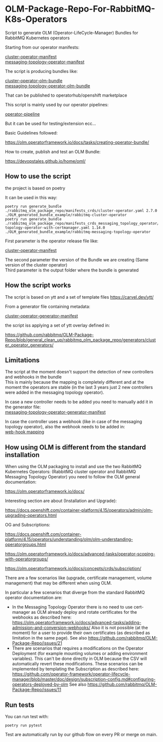 # OLM-Package-Repo-For-RabbitMQ-K8s-Operators
Script to generate OLM (Operator-LifeCycle-Manager) Bundles for RabbitMQ Kubernetes operators </br>

Starting from our operator manifests:

[cluster-operator-manifest](https://github.com/rabbitmq/cluster-operator/releases/download/v2.7.0/cluster-operator.yml) </br>
[messaging-topology-operator-manifest](https://github.com/rabbitmq/messaging-topology-operator/releases/download/v1.13.0/messaging-topology-operator-with-certmanager.yaml)

The script is producing bundles like:

[cluster-operator-olm-bundle](https://github.com/redhat-openshift-ecosystem/community-operators-prod/tree/main/operators/rabbitmq-cluster-operator) </br>
[messaging-topology-operator-olm-bundle](https://github.com/redhat-openshift-ecosystem/community-operators-prod/tree/main/operators/rabbitmq-messaging-topology-operator)

That can be published to operatorhub/openshift marketplace 

This script is mainly used by our operator pipelines:

[operator-pipeline](https://github.com/rabbitmq/cluster-operator/blob/main/.github/workflows/testing_and_publishing_OLM_bundle.yml)  </br>

But it can be used for testing/extension ecc...

Basic Guidelines followed: </br>

https://olm.operatorframework.io/docs/tasks/creating-operator-bundle/ </br>

How to create, publish and test an OLM Bundle:</br>

https://devopstales.github.io/home/oml/


## How to use the script

the project is based on poetry 

It can be used in this way: </br>

```
poetry run generate_bundle ./rabbitmq_olm_package_repo/manifests_crds/cluster-operator.yaml 2.7.0 ./OLM_generated_bundle_example/rabbitmq-cluster-operator
poetry run generate_bundle ./rabbitmq_olm_package_repo/manifests_crds_messaging_topology_operator/messaging-topology-operator-with-certmanager.yaml 1.14.0 ./OLM_generated_bundle_example/rabbitmq-messaging-topology-operator
```

First parameter is the operator release file like: 

[cluster-operator-manifest](https://github.com/rabbitmq/cluster-operator/releases/download/v2.7.0/cluster-operator.yml) 

The second parameter the version of the Bundle we are creating (Same version of the cluster operator) </br>
Third parameter is the output folder where the bundle is generated </br>

## How the script works
The script is based on ytt and a set of template files
https://carvel.dev/ytt/

From a generator file containing metadata: </br>

[cluster-operator-generator-manifest](https://github.com/rabbitmq/OLM-Package-Repo/blob/general_clean_up/rabbitmq_olm_package_repo/generators/cluster_operator_generators/cluster-service-version-generator.yml)

the script iss applying a set of ytt overlay defined in: 

https://github.com/rabbitmq/OLM-Package-Repo/blob/general_clean_up/rabbitmq_olm_package_repo/generators/cluster_operator_generators/

## Limitations
The script at the moment doesn't support the detection of new controllers and webhooks in the bundle </br>
This is mainly because the mapping is completely different and at the moment the operators are stable (in the last 3 years just 2 new controllers were added in the messaging topology operator).</br>

In case a new controller needs to be added you need to manually add it in the generator file: </br>
[messaging-topology-operator-generator-manifest](https://github.com/rabbitmq/OLM-Package-Repo/blob/general_clean_up/rabbitmq_olm_package_repo/generators/messaging_topology_operator_generators/topology-service-version-generator.yml)

In case the controller uses a webhook (like in case of the messaging topology operator), also the webhook needs to be added in: </br>
[web-hook mapping](https://github.com/rabbitmq/OLM-Package-Repo/blob/general_clean_up/rabbitmq_olm_package_repo/generators/messaging_topology_operator_generators/webhooks-mapping.yaml)

## How using OLM is different from the standard installation

When using the OLM packaging to install and use the two RabbitMQ Kubernetes Operators: (RabbitMQ cluster operator and RabbitMQ Messaging Topology Operator) you need to follow the OLM general documentation:

https://olm.operatorframework.io/docs/

Interesting section are about (Installation and Upgrade):

https://docs.openshift.com/container-platform/4.15/operators/admin/olm-upgrading-operators.html

OG and Subscriptions:

https://docs.openshift.com/container-platform/4.15/operators/understanding/olm/olm-understanding-operatorgroups.html

https://olm.operatorframework.io/docs/advanced-tasks/operator-scoping-with-operatorgroups/

https://olm.operatorframework.io/docs/concepts/crds/subscription/

There are a few scenarios like (upgrade, certificate management, volume management) that may be different when using OLM.

In particular a few scenarios that diverge from the standard RabbitMQ operator documentation are:

* In the Messaging Topology Operator there is no need to use cert-manager as OLM already deploy and rotate certificates for the webhooks as described here: https://olm.operatorframework.io/docs/advanced-tasks/adding-admission-and-conversion-webhooks/
  Also it is not possible (at the moment) for a user to provide their own certificates (as described as limitation in the same page). See also https://github.com/rabbitmq/OLM-Package-Repo/issues/21
* There are scenarios that requires a modifications on the Operator Deployment (for example mounting volumes or adding environment variables). This can't be done directly in OLM because the CSV will automatically revert these modifications.
  These scenarios can be implemented by templating the Subscription as described here: https://github.com/operator-framework/operator-lifecycle-manager/blob/master/doc/design/subscription-config.md#configuring-operators-deployed-by-olm
  See also https://github.com/rabbitmq/OLM-Package-Repo/issues/11

## Run tests

You can run test with:

```
poetry run pytest
```


Test are automatically run by our github flow on every PR or merge on main.
